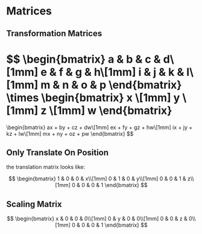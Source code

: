 # Matrices

## Transformation Matrices

$$
\begin{bmatrix}
a & b & c & d\\[1mm]
e & f & g & h\\[1mm]
i & j & k & l\\[1mm]
m & n & o & p
\end{bmatrix}
\times
\begin{bmatrix}
x \\[1mm]
y \\[1mm]
z \\[1mm]
w
\end{bmatrix}
=
\begin{bmatrix}
ax + by + cz + dw\\[1mm]
ex + fy + gz + hw\\[1mm]
ix + jy + kz + lw\\[1mm]
mx + ny + oz + pw
\end{bmatrix}
$$

## Only Translate On Position

the translation matrix looks like:

$$
\begin{bmatrix}
1 & 0 & 0 & x\\[1mm]
0 & 1 & 0 & y\\[1mm]
0 & 0 & 1 & z\\[1mm]
0 & 0 & 0 & 1
\end{bmatrix}
$$

## Scaling Matrix

$$
\begin{bmatrix}
x & 0 & 0 & 0\\[1mm]
0 & y & 0 & 0\\[1mm]
0 & 0 & z & 0\\[1mm]
0 & 0 & 0 & 1
\end{bmatrix}
$$